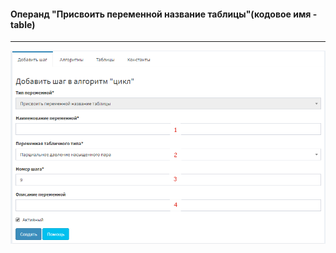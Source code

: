#### Операнд "Присвоить переменной название таблицы"(кодовое имя - table)
---
![Форма создания операнда](./table.png)


